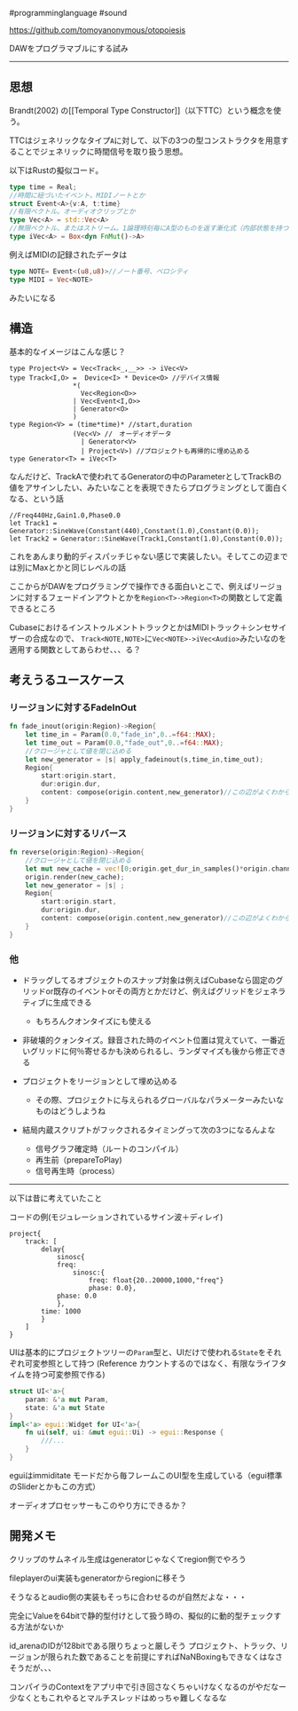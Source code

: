 
#programminglanguage #sound

https://github.com/tomoyanonymous/otopoiesis

DAWをプログラマブルにする試み

---

## 思想

Brandt(2002) の[[Temporal Type Constructor]]（以下TTC）という概念を使う。

TTCはジェネリックなタイプ`A`に対して、以下の3つの型コンストラクタを用意することでジェネリックに時間信号を取り扱う思想。

以下はRustの擬似コード。

```rust
type time = Real;
//時間に紐づいたイベント。MIDIノートとか
struct Event<A>{v:A, t:time} 
//有限ベクトル。オーディオクリップとか
type Vec<A> = std::Vec<A> 
//無限ベクトル、またはストリーム。1論理時刻毎にA型のものを返す漸化式（内部状態を持つかもしれない）
type iVec<A> = Box<dyn FnMut()->A> 
```

例えばMIDIの記録されたデータは

```rust
type NOTE= Event<(u8,u8)>//ノート番号、ベロシティ
type MIDI = Vec<NOTE> 
```

みたいになる

## 構造

基本的なイメージはこんな感じ？

```
type Project<V> = Vec<Track<_,__>> -> iVec<V>
type Track<I,O> =  Device<I> * Device<O> //デバイス情報
				*(
				  Vec<Region<O>> 
				| Vec<Event<I,O>>
				| Generator<O>
				)
type Region<V> = (time*time)* //start,duration
				(Vec<V> //　オーディオデータ
				  | Generator<V>
				  | Project<V>) //プロジェクトも再帰的に埋め込める
type Generator<T> = iVec<T>			
```

なんだけど、TrackAで使われてるGeneratorの中のParameterとしてTrackBの値をアサインしたい、みたいなことを表現できたらプログラミングとして面白くなる、という話

```
//Freq440Hz,Gain1.0,Phase0.0
let Track1 = Generator::SineWave(Constant(440),Constant(1.0),Constant(0.0));
let Track2 = Generator::SineWave(Track1,Constant(1.0),Constant(0.0));
```
これをあんまり動的ディスパッチじゃない感じで実装したい。そしてこの辺までは別にMaxとかと同じレベルの話

ここからがDAWをプログラミングで操作できる面白いとこで、例えばリージョンに対するフェードインアウトとかを`Region<T>->Region<T>`の関数として定義できるところ

CubaseにおけるインストゥルメントトラックとかはMIDIトラック＋シンセサイザーの合成なので、
`Track<NOTE,NOTE>`に`Vec<NOTE>->iVec<Audio>`みたいなのを適用する関数としてあらわせ、、、る？

## 考えうるユースケース

### リージョンに対するFadeInOut

```rust
fn fade_inout(origin:Region)->Region{
	let time_in = Param(0.0,"fade_in",0..=f64::MAX);
	let time_out = Param(0.0,"fade_out",0..=f64::MAX);
	//クロージャとして値を閉じ込める
	let new_generator = |s| apply_fadeinout(s,time_in,time_out);
	Region{
		start:origin.start,
		dur:origin.dur,
		content: compose(origin.content,new_generator)//この辺がよくわからん
	}
}
```

### リージョンに対するリバース

```rust
fn reverse(origin:Region)->Region{
	//クロージャとして値を閉じ込める
	let mut new_cache = vec![0;origin.get_dur_in_samples()*origin.channeks];
	origin.render(new_cache);
	let new_generator = |s| ;
	Region{
		start:origin.start,
		dur:origin.dur,
		content: compose(origin.content,new_generator)//この辺がよくわからん
	}
}

```

### 他

- ドラッグしてるオブジェクトのスナップ対象は例えばCubaseなら固定のグリッドor既存のイベントorその両方とかだけど、例えばグリッドをジェネラティブに生成できる
	- もちろんクオンタイズにも使える
- 非破壊的クォンタイズ。録音された時のイベント位置は覚えていて、一番近いグリッドに何％寄せるかも決められるし、ランダマイズも後から修正できる
- プロジェクトをリージョンとして埋め込める
	- その際、プロジェクトに与えられるグローバルなパラメーターみたいなものはどうしようね


- 結局内蔵スクリプトがフックされるタイミングって次の3つになるんよな
	- 信号グラフ確定時（ルートのコンパイル）
	- 再生前（prepareToPlay)
	- 信号再生時（process）

---
以下は昔に考えていたこと

コードの例(モジュレーションされているサイン波＋ディレイ)

```
project{
	track: [
		delay{
			sinosc{
			freq:
				sinosc:{
					freq: float{20..20000,1000,"freq"}
					phase: 0.0},
			phase: 0.0
			},
		time: 1000
		}
	]
}
```

UIは基本的にプロジェクトツリーの`Param`型と、UIだけで使われる`State`をそれぞれ可変参照として持つ
(Reference カウントするのではなく、有限なライフタイムを持つ可変参照で作る)

```rust
struct UI<'a>{
	param: &'a mut Param,
	state: &'a mut State
}
impl<'a> egui::Widget for UI<'a>{
	fn ui(self, ui: &mut egui::Ui) -> egui::Response {
		///...
	}
}
```

eguiはimmiditate モードだから毎フレームこのUI型を生成している（egui標準のSliderとかもこの方式）

オーディオプロセッサーもこのやり方にできるか？


## 開発メモ

クリップのサムネイル生成はgeneratorじゃなくてregion側でやろう

fileplayerのui実装もgeneratorからregionに移そう

そうなるとaudio側の実装もそっちに合わせるのが自然だよな・・・


完全にValueを64bitで静的型付けとして扱う時の、擬似的に動的型チェックする方法がないか

id_arenaのIDが128bitである限りちょっと厳しそう
プロジェクト、トラック、リージョンが限られた数であることを前提にすればNaNBoxingもできなくはなさそうだが、、、

コンパイラのContextをアプリ中で引き回さなくちゃいけなくなるのがやだなー
少なくともこれやるとマルチスレッドはめっちゃ難しくなるな
